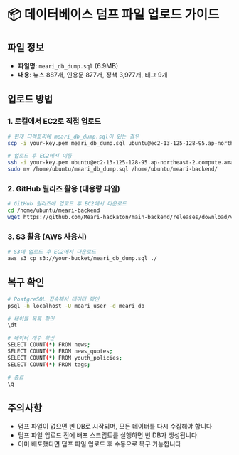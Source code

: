 # 📦 데이터베이스 덤프 파일 업로드 가이드

## 파일 정보
- **파일명**: `meari_db_dump.sql` (6.9MB)
- **내용**: 뉴스 887개, 인용문 877개, 정책 3,977개, 태그 9개

## 업로드 방법

### 1. 로컬에서 EC2로 직접 업로드
```bash
# 현재 디렉토리에 meari_db_dump.sql이 있는 경우
scp -i your-key.pem meari_db_dump.sql ubuntu@ec2-13-125-128-95.ap-northeast-2.compute.amazonaws.com:/home/ubuntu/

# 업로드 후 EC2에서 이동
ssh -i your-key.pem ubuntu@ec2-13-125-128-95.ap-northeast-2.compute.amazonaws.com
sudo mv /home/ubuntu/meari_db_dump.sql /home/ubuntu/meari-backend/
```

### 2. GitHub 릴리즈 활용 (대용량 파일)
```bash
# GitHub 릴리즈에 업로드 후 EC2에서 다운로드
cd /home/ubuntu/meari-backend
wget https://github.com/Meari-hackaton/main-backend/releases/download/v1.0/meari_db_dump.sql
```

### 3. S3 활용 (AWS 사용시)
```bash
# S3에 업로드 후 EC2에서 다운로드
aws s3 cp s3://your-bucket/meari_db_dump.sql ./
```

## 복구 확인
```bash
# PostgreSQL 접속해서 데이터 확인
psql -h localhost -U meari_user -d meari_db

# 테이블 목록 확인
\dt

# 데이터 개수 확인
SELECT COUNT(*) FROM news;
SELECT COUNT(*) FROM news_quotes;
SELECT COUNT(*) FROM youth_policies;
SELECT COUNT(*) FROM tags;

# 종료
\q
```

## 주의사항
- 덤프 파일이 없으면 빈 DB로 시작되며, 모든 데이터를 다시 수집해야 합니다
- 덤프 파일 업로드 전에 배포 스크립트를 실행하면 빈 DB가 생성됩니다
- 이미 배포했다면 덤프 파일 업로드 후 수동으로 복구 가능합니다